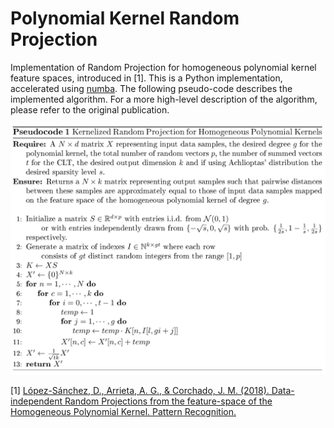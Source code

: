 # Polynomial Kernel Random Projection

Implementation of Random Projection for homogeneous polynomial kernel feature spaces, introduced in [1]. This is a Python implementation, accelerated using [numba](http://numba.pydata.org/). The following pseudo-code describes the implemented algorithm. For a more high-level description of the algorithm, please refer to the original publication.

![algp pseudo](https://github.com/lopeLH/PolyKernel-RP/blob/master/repo_images/algorithm.png)

[1] [López-Sánchez, D., Arrieta, A. G., & Corchado, J. M. (2018). Data-independent Random Projections from the feature-space of the Homogeneous Polynomial Kernel. Pattern Recognition.](https://www.sciencedirect.com/science/article/pii/S0031320318301675)
